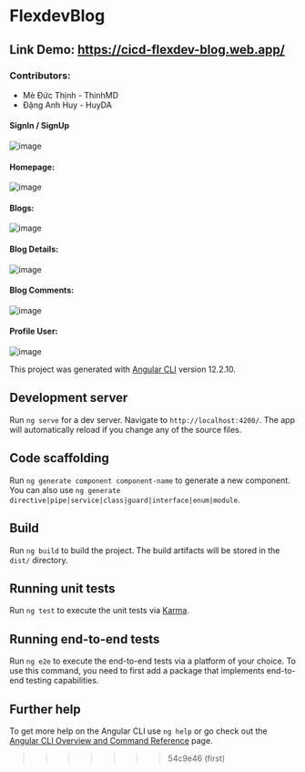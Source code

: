 # FlexdevBlog

## Link Demo: https://cicd-flexdev-blog.web.app/

### Contributors:
- Mè Đức Thịnh - ThinhMD
- Đặng Anh Huy - HuyDA

#### SignIn / SignUp
![image](https://user-images.githubusercontent.com/56442337/142467323-853380ad-7dc7-4213-9be2-7dbf4bde06a6.png)
#### Homepage:
![image](https://user-images.githubusercontent.com/56442337/142467006-fec4722e-46a0-42b0-9183-3f0dec803af2.png)
#### Blogs:
![image](https://user-images.githubusercontent.com/56442337/142467092-d73477a1-22a7-4dd7-9f0d-d1a06ddf2653.png)
#### Blog Details:
![image](https://user-images.githubusercontent.com/56442337/142467610-663fd185-03b4-4581-b75b-b7c6dbf0cf67.png)
#### Blog Comments:
![image](https://user-images.githubusercontent.com/56442337/142467775-409f5207-e9a5-422d-bb61-234c07fa3283.png)
#### Profile User:
![image](https://user-images.githubusercontent.com/56442337/142467870-207eedea-8e2f-40ab-b7b1-82a93604cc6a.png)

This project was generated with [Angular CLI](https://github.com/angular/angular-cli) version 12.2.10.

## Development server

Run `ng serve` for a dev server. Navigate to `http://localhost:4200/`. The app will automatically reload if you change any of the source files.

## Code scaffolding

Run `ng generate component component-name` to generate a new component. You can also use `ng generate directive|pipe|service|class|guard|interface|enum|module`.

## Build

Run `ng build` to build the project. The build artifacts will be stored in the `dist/` directory.

## Running unit tests

Run `ng test` to execute the unit tests via [Karma](https://karma-runner.github.io).

## Running end-to-end tests

Run `ng e2e` to execute the end-to-end tests via a platform of your choice. To use this command, you need to first add a package that implements end-to-end testing capabilities.

## Further help

To get more help on the Angular CLI use `ng help` or go check out the [Angular CLI Overview and Command Reference](https://angular.io/cli) page.
>>>>>>> 54c9e46 (first)
